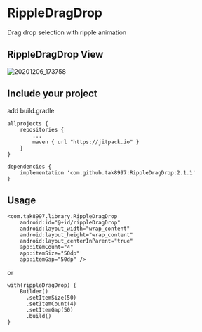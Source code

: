 # RippleDragDrop
Drag drop selection with ripple animation


## RippleDragDrop View
![20201206_173758](https://user-images.githubusercontent.com/19990905/101276280-10976200-37ef-11eb-995c-5e1786efc2c3.gif)


## Include your project
add build.gradle
```
allprojects {
	repositories {
		...
		maven { url "https://jitpack.io" }
	}
}
```
```
dependencies {
	implementation 'com.github.tak8997:RippleDragDrop:2.1.1'
}
```

## Usage


	<com.tak8997.library.RippleDragDrop
		android:id="@+id/rippleDragDrop"
		android:layout_width="wrap_content"
		android:layout_height="wrap_content"
		android:layout_centerInParent="true"
		app:itemCount="4"
		app:itemSize="50dp"
		app:itemGap="50dp" />


or


	with(rippleDragDrop) {
		Builder()
	   	  .setItemSize(50)
		  .setItemCount(4)
		  .setItemGap(50)
		  .build()	
	}

